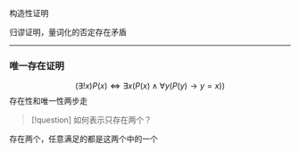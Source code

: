 
构造性证明

归谬证明，量词化的否定存在矛盾

---

### 唯一存在证明

$$
(\exists !x) P(x) \iff \exists x(P(x)\wedge \forall y(P(y)\to y=x))
$$
存在性和唯一性两步走

> [!question]
> 如何表示只存在两个？

存在两个，任意满足的都是这两个中的一个

